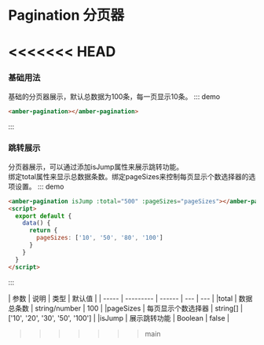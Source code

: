 # Pagination 分页器
<<<<<<< HEAD
=======

### 基础用法
基础的分页器展示，默认总数据为100条，每一页显示10条。
::: demo
```html
<amber-pagination></amber-pagination>

```
:::

### 跳转展示
分页器展示，可以通过添加isJump属性来展示跳转功能。</br>
绑定total属性来显示总数据条数。绑定pageSizes来控制每页显示个数选择器的选项设置。
::: demo
```html
<amber-pagination isJump :total="500" :pageSizes="pageSizes"></amber-pagination>
<script>
  export default {
    data() {
      return {
        pageSizes: ['10', '50', '80', '100']
      }
    }
  }
</script>
```
:::

| 参数   |   说明    | 类型 | 默认值 |
| ----- | --------- | ------ | --- | --- |
|total  | 数据总条数 | string/number | 100 |
|pageSizes | 每页显示个数选择器 | string[] | ['10', '20', '30', '50', '100']  |
|isJump | 展示跳转功能 | Boolean | false  |
>>>>>>> main
